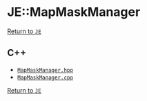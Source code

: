 # JE::MapMaskManager

[Return to `JE`](/docs/je.md)

## C++

- [`MapMaskManager.hpp`](/src/je/MapMaskManager.hpp)
- [`MapMaskManager.cpp`](/src/je/MapMaskManager.cpp)

[Return to `JE`](/docs/je.md)